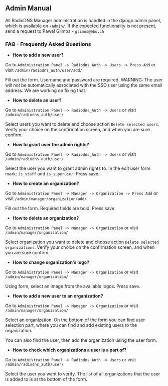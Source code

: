 ## Admin Manual

All RadioDNS Manager administration is handled in the django admin panel, which is available on `/admin/`. 
If the expected functionality is not present, send a request to Paweł Glimos - `glimos@ebu.ch`

### FAQ - Frequently Asked Questions

* **How to add a new user?**

Go to `Administration Panel -> Radiodns_Auth -> Users -> Press Add` or visit `/admin/radiodns_auth/user/add/`

Fill out the form. Username and password are required. 
WARNING: The user will not be automatically associated with the SSO user using the same email address.
We are working on fixing that. 

* **How to delete an user?**

Go to `Administration Panel -> Radiodns_Auth -> Users` or visit `/admin/radiodns_auth/user/`

Select users you want to delete and choose action `Delete selected users`. Verify your choice on the confirmation screen, and when you are sure confirm.

* **How to grant user the admin rights?**

Go to `Administration Panel -> Radiodns_Auth -> Users` or visit `/admin/radiodns_auth/user/`

Select the user you want to grant admin rights to. In the edit user form mark: `is_staff` and `is_superuser`. Press save.

* **How to create an organization?**

Go to `Administration Panel -> Manager -> Organization -> Press Add` or visit `/admin/manager/organization/add/`

Fill out the form. Required fields are bold. Press save.

* **How to delete an organization?**

Go to `Administration Panel -> Manager -> Organization` or visit `/admin/manager/organization/`

Select organization you want to delete and choose action `Delete selected organizations`. Verify your choice on the confirmation screen, and when you are sure confirm.

* **How to change organization's logo?**

Go to `Administration Panel -> Manager -> Organization` or visit `/admin/manager/organization/`

Using form, select an image from the available logos. Press save.

* **How to add a new user to an organization?**

Go to `Administration Panel -> Manager -> Organization` or visit `/admin/manager/organization/`

Select an organization. On the bottom of the form you can find user selection part, where you can find and add existing users to the organization. 

You can also find the user, then add the organization using the user form. 

* **How to check which organizations a user is a part of?**

Go to `Administration Panel -> Radiodns_Auth -> Users` or visit `/admin/radiodns_auth/user/`

Select the user you want to verify. The list of all organizations that the user is added to is at the bottom of the form. 

